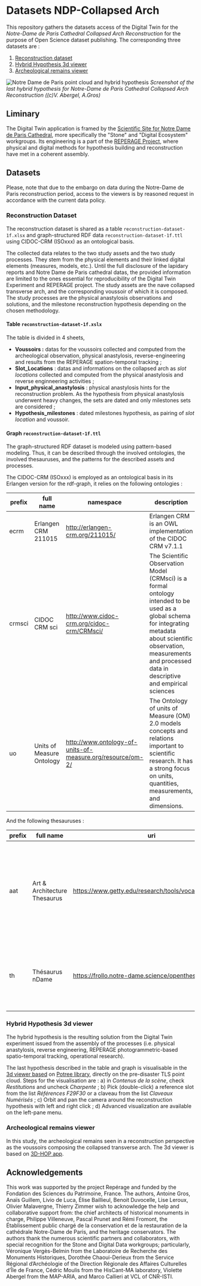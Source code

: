# Datasets NDP-Collapsed Arch
This repository gathers the datasets access of the Digital Twin for the _Notre-Dame de Paris Cathedral Collapsed Arch Reconstruction_ for the purpose of Open Science dataset publishing. The corresponding three datasets are :

1. [Reconstruction dataset](#reconstruction-dataset)
2. [Hybrid Hypothesis 3d viewer](#hybrid-hypothesis-3d-viewer)
3. [Archeological remains viewer](#archeological-remains-viewer)

![Notre Dame de Paris point cloud and hybrid hypothesis](https://user-images.githubusercontent.com/104318232/197739328-ec665a8a-76dc-4fa9-995b-c48642071e45.png)
*Screenshot of the last hybrid hypothesis for Notre-Dame de Paris Cathedral Collapsed Arch Reconstruction ((c)V. Abergel, A.Gros)*

## Liminary
The Digital Twin application is framed by the [Scientific Site for Notre Dame de Paris Cathedral](https://www.notre-dame.science/), more specifically the "Stone" and "Digital Ecosystem" workgroups. Its engineering is a part of the [REPERAGE Project](http://www.sciences-patrimoine.org/projet/reperage/), where physical and digital methods for hypothesis building and reconstruction have met in a coherent assembly.

## Datasets
Please, note that due to the embargo on data during the Notre-Dame de Paris reconstruction period, access to the viewers is by reasoned request in accordance with the current data policy.

### Reconstruction Dataset
The reconstruction dataset is shared as a table `reconstruction-dataset-1f.xlsx` and graph-structured RDF data `reconstruction-dataset-1f.ttl` using CIDOC-CRM (ISOxxx) as an ontological basis.

The collected data relates to the two study assets and the two study processes. They stem from the physical elements and their linked digital elements (measures, models, etc.). Until the full disclosure of the lapidary reports and Notre Dame de Paris cathedral datas, the provided information are limited to the ones essential for reproducibility of the Digital Twin Experiment and REPERAGE project. The study assets are the nave collapsed transverse arch, and the corresponding voussoir of which it is composed. The study processes are the physical anastylosis observations and solutions, and the milestone reconstruction hypothesis depending on the chosen methodology.


#### Table `reconstruction-dataset-1f.xslx`
The table is divided in 4 sheets,
+ **Voussoirs :** datas for the voussoirs collected and computed from the archeological observation, physical anastylosis, reverse-engineering and results from the REPERAGE spation-temporal tracking ;
+ **Slot_Locations** : datas and informations on the collapsed arch as _slot locations_ collected and computed from the physical anastylosis and reverse enginneering activities ;
+ **Input_physical_anastylosis** : physical anastylosis hints for the reconstruction problem. As the hypothesis from physical anastylosis underwent heavy changes, the sets are dated and only milestones sets are considered ;
+ **Hypothesis_milestones** : dated milestones hypothesis, as pairing of _slot location_ and voussoir.


#### Graph `reconstruction-dataset-1f.ttl`
The graph-structured RDF dataset is modeled using pattern-based modeling. Thus, it can be described through the involved ontologies, the involved thesauruses, and the patterns for the described assets and processes. 

The CIDOC-CRM (ISOxxx) is employed as an ontological basis in its Erlangen version for the rdf-graph, it relies on the following ontologies :

| prefix | full name | namespace | description |
|---|---|---|---|
| ecrm | Erlangen CRM 211015 | http://erlangen-crm.org/211015/ | Erlangen CRM is an OWL implementation of the CIDOC CRM v7.1.1 |
| crmsci | CIDOC CRM sci | http://www.cidoc-crm.org/cidoc-crm/CRMsci/ | The Scientific Observation Model (CRMsci) is a formal ontology intended to be used as a global schema for integrating metadata about scientific observation, measurements and processed data in descriptive and empirical sciences |
| uo | Units of Measure Ontology | http://www.ontology-of-units-of-measure.org/resource/om-2/ | The Ontology of units of Measure (OM) 2.0 models concepts and relations important to scientific research. It has a strong focus on units, quantities, measurements, and dimensions. |

And the following thesauruses :

| prefix | full name | uri | description |
|---|---|---|---|
| aat | Art & Architecture Thesaurus | https://www.getty.edu/research/tools/vocabularies/aat/ | The Getty Art & Architecture Thesaurus© (AAT) is a structured vocabulary for describing and indexing the visual arts and architecture. |
| th | Thésaurus nDame | https://frollo.notre-dame.science/opentheso/?idt=th13 | The nDame thesaurus hosts the vocabularies for the Notre Dame de Paris scientific workgroups |

<!-- The patterns employed to describe the are : [pattern list]. The exhaustive description is published online at : http://reperage.map.cnrs.fr/patterns -->


### Hybrid Hypothesis 3d viewer
The hybrid hypothesis is the resulting solution from the Digital Twin experiment issued from the assembly of the processes (i.e. physical anastylosis, reverse engineering, REPERAGE photogrammetric-based spatio-temporal tracking, operational research).

The last hypothesis described in the table and graph is visualisable in the [3d viewer based](https://www.notre-dame.science/plateforme-de-centralisation-des-donnees/) on [Potree library](https://github.com/potree/potree), directly on the pre-disaster TLS point cloud. Steps for the visualisation are : a) in _Contenus de la scène_, check _Restitutions_ and uncheck _Charpente_ ; b) Pick (double-click) a reference slot from the list _Références F29F30_ or a claveau from the list _Claveaux Numérisés_ ; c) Orbit and pan the camera around the reconstruction hypothesis with left and right click ; d) Advanced visualization are available on the left-pane menu.

### Archeological remains viewer
In this study, the archeological remains seen in a reconstruction perspective as the voussoirs composing the collapsed transverse arch. The 3d viewer is based on [3D-HOP app](https://github.com/cnr-isti-vclab/3DHOP). 


## Acknowledgements
This work was supported by the project Repérage and funded by the Fondation des Sciences du Patrimoine, France. The authors, Antoine Gros, Anaïs Guillem, Livio de Luca, Élise Baillieul, Benoit Duvocelle, Lise Leroux, Olivier Malavergne, Thierry Zimmer wish to acknowledge the help and collaborative support from: the chief architects of historical monuments in charge, Philippe Villeneuve, Pascal Prunet and Rémi Fromont, the Établissement public chargé de la conservation et de la restauration de la cathédrale Notre-Dame de Paris, and the heritage conservators. The authors thank the numerous scientific partners and collaborators, with special recognition for the Stone and Digital Data workgroups; particularly, Véronique Vergès-Belmin from the Laboratoire de Recherche des Monuments Historiques, Dorothée Chaoui-Derieux from the Service Régional d’Archéologie of the Direction Régionale des Affaires Culturelles d’Île de France, Cédric Moulis from the HisCant-MA laboratory, Violette Abergel from the MAP-ARIA, and Marco Callieri at VCL of CNR-ISTI.
